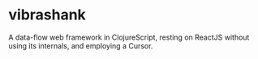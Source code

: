 # vibrashank
A data-flow web framework in ClojureScript, resting on ReactJS without using its internals, and employing a Cursor.
